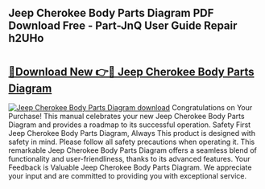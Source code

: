 ## Jeep Cherokee Body Parts Diagram PDF Download Free - Part-JnQ User Guide Repair h2UHo

# <h2><a href="http://dfu6xa.blite.top/?on=Jeep+Cherokee+Body+Parts+Diagram">🔗Download New 👉🔴 Jeep Cherokee Body Parts Diagram</a></h2>

[![Jeep Cherokee Body Parts Diagram download](https://i.imgur.com/lujVjoI.png)](http://dfu6xa.blite.top/?on=Jeep+Cherokee+Body+Parts+Diagram)
Congratulations on Your Purchase! This manual celebrates your new Jeep Cherokee Body Parts Diagram and provides a roadmap to its successful operation. Safety First Jeep Cherokee Body Parts Diagram, Always This product is designed with safety in mind. Please follow all safety precautions when operating it. This remarkable Jeep Cherokee Body Parts Diagram offers a seamless blend of functionality and user-friendliness, thanks to its advanced features. Your Feedback is Valuable Jeep Cherokee Body Parts Diagram. We appreciate your input and are committed to providing you with exceptional service.
